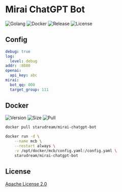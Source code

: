 # Mirai ChatGPT Bot

![Golang](https://img.shields.io/github/actions/workflow/status/starudream/mirai-chatgpt-bot/golang.yml?label=golang&style=for-the-badge)
![Docker](https://img.shields.io/github/actions/workflow/status/starudream/mirai-chatgpt-bot/docker.yml?label=docker&style=for-the-badge)
![Release](https://img.shields.io/github/v/release/starudream/mirai-chatgpt-bot?include_prereleases&sort=semver&style=for-the-badge)
![License](https://img.shields.io/github/license/starudream/mirai-chatgpt-bot?style=for-the-badge)

## Config

```yaml
debug: true
log:
  level: debug
addr: :8080
openai:
  api_key: abc
mirai:
  bot_qq: 000
  target_group: 111
```

## Docker

![Version](https://img.shields.io/docker/v/starudream/mirai-chatgpt-bot?sort=semver&style=for-the-badge)
![Size](https://img.shields.io/docker/image-size/starudream/mirai-chatgpt-bot?sort=semver&style=for-the-badge)
![Pull](https://img.shields.io/docker/pulls/starudream/mirai-chatgpt-bot?style=for-the-badge)

```bash
docker pull starudream/mirai-chatgpt-bot
```

```bash
docker run -d \
    --name mcb \
    --restart always \
    -v /opt/docker/mcb/config.yaml:/config.yaml \
    starudream/mirai-chatgpt-bot
```

## License

[Apache License 2.0](./LICENSE)

